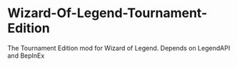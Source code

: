 # Wizard-Of-Legend-Tournament-Edition
The Tournament Edition mod for Wizard of Legend. Depends on LegendAPI and BepInEx
